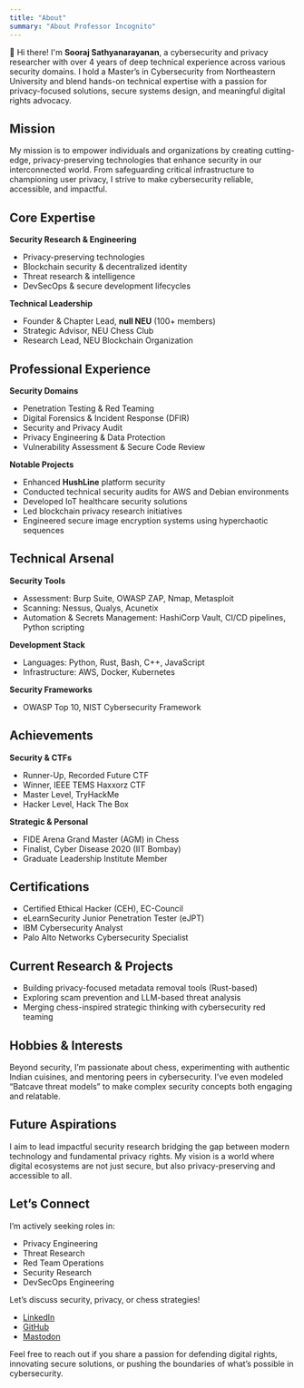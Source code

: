```yaml
---
title: "About"
summary: "About Professor Incognito"
---
```


👋 Hi there! I'm **Sooraj Sathyanarayanan**, a cybersecurity and privacy researcher with over 4 years of deep technical experience across various security domains. I hold a Master’s in Cybersecurity from Northeastern University and blend hands-on technical expertise with a passion for privacy-focused solutions, secure systems design, and meaningful digital rights advocacy.

## Mission

My mission is to empower individuals and organizations by creating cutting-edge, privacy-preserving technologies that enhance security in our interconnected world. From safeguarding critical infrastructure to championing user privacy, I strive to make cybersecurity reliable, accessible, and impactful.

## Core Expertise

**Security Research & Engineering**  
- Privacy-preserving technologies  
- Blockchain security & decentralized identity  
- Threat research & intelligence  
- DevSecOps & secure development lifecycles

**Technical Leadership**  
- Founder & Chapter Lead, **null NEU** (100+ members)  
- Strategic Advisor, NEU Chess Club  
- Research Lead, NEU Blockchain Organization

## Professional Experience

**Security Domains**  
- Penetration Testing & Red Teaming  
- Digital Forensics & Incident Response (DFIR)  
- Security and Privacy Audit 
- Privacy Engineering & Data Protection  
- Vulnerability Assessment & Secure Code Review

**Notable Projects**  
- Enhanced **HushLine** platform security   
- Conducted technical security audits for AWS and Debian environments  
- Developed IoT healthcare security solutions  
- Led blockchain privacy research initiatives  
- Engineered secure image encryption systems using hyperchaotic sequences

## Technical Arsenal

**Security Tools**  
- Assessment: Burp Suite, OWASP ZAP, Nmap, Metasploit  
- Scanning: Nessus, Qualys, Acunetix  
- Automation & Secrets Management: HashiCorp Vault, CI/CD pipelines, Python scripting

**Development Stack**  
- Languages: Python, Rust, Bash, C++, JavaScript  
- Infrastructure: AWS, Docker, Kubernetes

**Security Frameworks**  
- OWASP Top 10, NIST Cybersecurity Framework

## Achievements

**Security & CTFs**  
- Runner-Up, Recorded Future CTF  
- Winner, IEEE TEMS Haxxorz CTF  
- Master Level, TryHackMe  
- Hacker Level, Hack The Box

**Strategic & Personal**  
- FIDE Arena Grand Master (AGM) in Chess  
- Finalist, Cyber Disease 2020 (IIT Bombay)  
- Graduate Leadership Institute Member

## Certifications

- Certified Ethical Hacker (CEH), EC-Council  
- eLearnSecurity Junior Penetration Tester (eJPT)  
- IBM Cybersecurity Analyst  
- Palo Alto Networks Cybersecurity Specialist

## Current Research & Projects

- Building privacy-focused metadata removal tools (Rust-based)  
- Exploring scam prevention and LLM-based threat analysis  
- Merging chess-inspired strategic thinking with cybersecurity red teaming

## Hobbies & Interests

Beyond security, I’m passionate about chess, experimenting with authentic Indian cuisines, and mentoring peers in cybersecurity. I’ve even modeled “Batcave threat models” to make complex security concepts both engaging and relatable.

## Future Aspirations

I aim to lead impactful security research bridging the gap between modern technology and fundamental privacy rights. My vision is a world where digital ecosystems are not just secure, but also privacy-preserving and accessible to all.

## Let’s Connect

I’m actively seeking roles in:  
- Privacy Engineering  
- Threat Research  
- Red Team Operations  
- Security Research  
- DevSecOps Engineering

Let’s discuss security, privacy, or chess strategies!  
- [LinkedIn](https://www.linkedin.com/in/soorajsathyanarayanan/)  
- [GitHub](https://github.com/ianonymous3000)  
- <a href="https://mastodon.social/@ianonymous3000" rel="me">Mastodon</a>

Feel free to reach out if you share a passion for defending digital rights, innovating secure solutions, or pushing the boundaries of what’s possible in cybersecurity.
